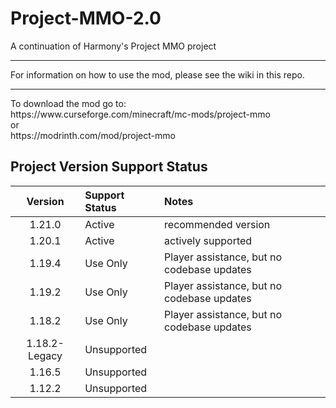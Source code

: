 # Project-MMO-2.0
A continuation of Harmony's Project MMO project
<hr>
For information on how to use the mod, please see the wiki in this repo.
<hr>
To download the mod go to:<br>
https://www.curseforge.com/minecraft/mc-mods/project-mmo
<br>or<br> 
https://modrinth.com/mod/project-mmo

## Project Version Support Status

|Version|Support Status|Notes|
|:---:|:---|:---|
|1.21.0|Active|recommended version|
|1.20.1|Active|actively supported|
|1.19.4|Use Only|Player assistance, but no codebase updates|
|1.19.2|Use Only|Player assistance, but no codebase updates|
|1.18.2|Use Only|Player assistance, but no codebase updates|
|1.18.2-Legacy|Unsupported||
|1.16.5|Unsupported||
|1.12.2|Unsupported||

